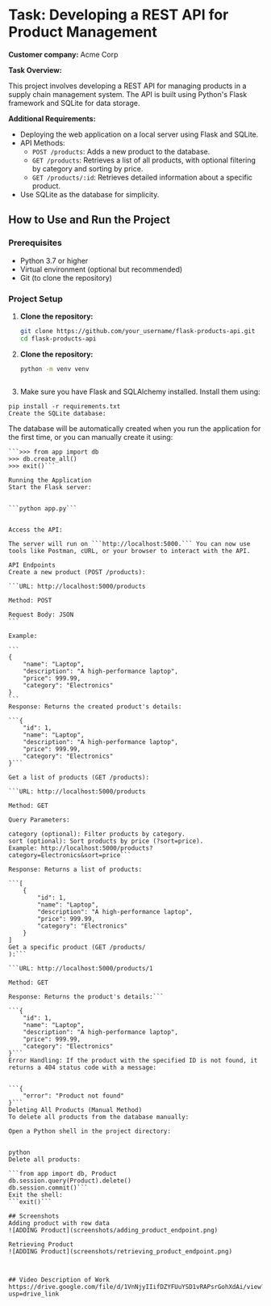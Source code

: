 # Task: Developing a REST API for Product Management

**Customer company:** Acme Corp

**Task Overview:**

This project involves developing a REST API for managing products in a supply chain management system. The API is built using Python's Flask framework and SQLite for data storage.

**Additional Requirements:**

- Deploying the web application on a local server using Flask and SQLite.
- API Methods:
  - `POST /products`: Adds a new product to the database.
  - `GET /products`: Retrieves a list of all products, with optional filtering by category and sorting by price.
  - `GET /products/:id`: Retrieves detailed information about a specific product.
- Use SQLite as the database for simplicity.

## How to Use and Run the Project

### Prerequisites

- Python 3.7 or higher
- Virtual environment (optional but recommended)
- Git (to clone the repository)

### Project Setup

1. **Clone the repository:**

   ```bash
   git clone https://github.com/your_username/flask-products-api.git
   cd flask-products-api

2. **Clone the repository:**
    ```bash
    python -m venv venv



3. Make sure you have Flask and SQLAlchemy installed. Install them using:

```
pip install -r requirements.txt
Create the SQLite database:
```

The database will be automatically created when you run the application for the first time, or you can manually create it using:

``````
```>>> from app import db
>>> db.create_all()
>>> exit()```

Running the Application
Start the Flask server:


```python app.py```


Access the API:

The server will run on ```http://localhost:5000.``` You can now use tools like Postman, cURL, or your browser to interact with the API.

API Endpoints
Create a new product (POST /products):

```URL: http://localhost:5000/products

Method: POST

Request Body: JSON
```

Example:

```
{
    "name": "Laptop",
    "description": "A high-performance laptop",
    "price": 999.99,
    "category": "Electronics"
}
```
Response: Returns the created product's details:

```{
    "id": 1,
    "name": "Laptop",
    "description": "A high-performance laptop",
    "price": 999.99,
    "category": "Electronics"
}```

Get a list of products (GET /products):

```URL: http://localhost:5000/products

Method: GET

Query Parameters:

category (optional): Filter products by category.
sort (optional): Sort products by price (?sort=price).
Example: http://localhost:5000/products?category=Electronics&sort=price```

Response: Returns a list of products:

```[
    {
        "id": 1,
        "name": "Laptop",
        "description": "A high-performance laptop",
        "price": 999.99,
        "category": "Electronics"
    }
]
Get a specific product (GET /products/
):```

```URL: http://localhost:5000/products/1

Method: GET

Response: Returns the product's details:```

```{
    "id": 1,
    "name": "Laptop",
    "description": "A high-performance laptop",
    "price": 999.99,
    "category": "Electronics"
}```
Error Handling: If the product with the specified ID is not found, it returns a 404 status code with a message:


```{
    "error": "Product not found"
}```
Deleting All Products (Manual Method)
To delete all products from the database manually:

Open a Python shell in the project directory:


python
Delete all products:

```from app import db, Product
db.session.query(Product).delete()
db.session.commit()```
Exit the shell:
```exit()```

## Screenshots 
Adding product with row data
![ADDING Product](screenshots/adding_product_endpoint.png)

Retrieving Product
![ADDING Product](screenshots/retrieving_product_endpoint.png)



## Video Description of Work
https://drive.google.com/file/d/1VnNjyIIifDZYFUuYSD1vRAPsrGohXdAi/view?usp=drive_link


